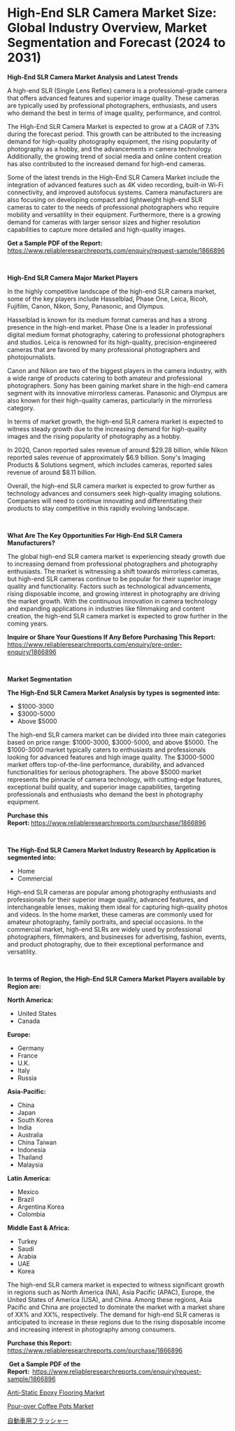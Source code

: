 <p><h1>High-End SLR Camera Market Size: Global Industry Overview, Market Segmentation and Forecast (2024 to 2031)</h1></p><p><strong>High-End SLR Camera Market Analysis and Latest Trends</strong></p>
<p><p>A high-end SLR (Single Lens Reflex) camera is a professional-grade camera that offers advanced features and superior image quality. These cameras are typically used by professional photographers, enthusiasts, and users who demand the best in terms of image quality, performance, and control.</p><p>The High-End SLR Camera Market is expected to grow at a CAGR of 7.3% during the forecast period. This growth can be attributed to the increasing demand for high-quality photography equipment, the rising popularity of photography as a hobby, and the advancements in camera technology. Additionally, the growing trend of social media and online content creation has also contributed to the increased demand for high-end cameras.</p><p>Some of the latest trends in the High-End SLR Camera Market include the integration of advanced features such as 4K video recording, built-in Wi-Fi connectivity, and improved autofocus systems. Camera manufacturers are also focusing on developing compact and lightweight high-end SLR cameras to cater to the needs of professional photographers who require mobility and versatility in their equipment. Furthermore, there is a growing demand for cameras with larger sensor sizes and higher resolution capabilities to capture more detailed and high-quality images.</p></p>
<p><strong>Get a Sample PDF of the Report:&nbsp;</strong> <a href="https://www.reliableresearchreports.com/enquiry/request-sample/1866896">https://www.reliableresearchreports.com/enquiry/request-sample/1866896</a></p>
<p>&nbsp;</p>
<p><strong>High-End SLR Camera Major Market Players</strong></p>
<p><p>In the highly competitive landscape of the high-end SLR camera market, some of the key players include Hasselblad, Phase One, Leica, Ricoh, Fujifilm, Canon, Nikon, Sony, Panasonic, and Olympus.</p><p>Hasselblad is known for its medium format cameras and has a strong presence in the high-end market. Phase One is a leader in professional digital medium format photography, catering to professional photographers and studios. Leica is renowned for its high-quality, precision-engineered cameras that are favored by many professional photographers and photojournalists.</p><p>Canon and Nikon are two of the biggest players in the camera industry, with a wide range of products catering to both amateur and professional photographers. Sony has been gaining market share in the high-end camera segment with its innovative mirrorless cameras. Panasonic and Olympus are also known for their high-quality cameras, particularly in the mirrorless category.</p><p>In terms of market growth, the high-end SLR camera market is expected to witness steady growth due to the increasing demand for high-quality images and the rising popularity of photography as a hobby.</p><p>In 2020, Canon reported sales revenue of around $29.28 billion, while Nikon reported sales revenue of approximately $6.9 billion. Sony's Imaging Products & Solutions segment, which includes cameras, reported sales revenue of around $8.11 billion.</p><p>Overall, the high-end SLR camera market is expected to grow further as technology advances and consumers seek high-quality imaging solutions. Companies will need to continue innovating and differentiating their products to stay competitive in this rapidly evolving landscape.</p></p>
<p>&nbsp;</p>
<p><strong>What Are The Key Opportunities For High-End SLR Camera Manufacturers?</strong></p>
<p><p>The global high-end SLR camera market is experiencing steady growth due to increasing demand from professional photographers and photography enthusiasts. The market is witnessing a shift towards mirrorless cameras, but high-end SLR cameras continue to be popular for their superior image quality and functionality. Factors such as technological advancements, rising disposable income, and growing interest in photography are driving the market growth. With the continuous innovation in camera technology and expanding applications in industries like filmmaking and content creation, the high-end SLR camera market is expected to grow further in the coming years.</p></p>
<p><strong>Inquire or Share Your Questions If Any Before Purchasing This Report:</strong> <a href="https://www.reliableresearchreports.com/enquiry/pre-order-enquiry/1866896">https://www.reliableresearchreports.com/enquiry/pre-order-enquiry/1866896</a></p>
<p>&nbsp;</p>
<p><strong>Market Segmentation</strong></p>
<p><strong>The High-End SLR Camera Market Analysis by types is segmented into:</strong></p>
<p><ul><li>$1000-3000</li><li>$3000-5000</li><li>Above $5000</li></ul></p>
<p><p>The high-end SLR camera market can be divided into three main categories based on price range: $1000-3000, $3000-5000, and above $5000. The $1000-3000 market typically caters to enthusiasts and professionals looking for advanced features and high image quality. The $3000-5000 market offers top-of-the-line performance, durability, and advanced functionalities for serious photographers. The above $5000 market represents the pinnacle of camera technology, with cutting-edge features, exceptional build quality, and superior image capabilities, targeting professionals and enthusiasts who demand the best in photography equipment.</p></p>
<p><strong>Purchase this Report:&nbsp;</strong><a href="https://www.reliableresearchreports.com/purchase/1866896">https://www.reliableresearchreports.com/purchase/1866896</a></p>
<p>&nbsp;</p>
<p><strong>The High-End SLR Camera Market Industry Research by Application is segmented into:</strong></p>
<p><ul><li>Home</li><li>Commercial</li></ul></p>
<p><p>High-end SLR cameras are popular among photography enthusiasts and professionals for their superior image quality, advanced features, and interchangeable lenses, making them ideal for capturing high-quality photos and videos. In the home market, these cameras are commonly used for amateur photography, family portraits, and special occasions. In the commercial market, high-end SLRs are widely used by professional photographers, filmmakers, and businesses for advertising, fashion, events, and product photography, due to their exceptional performance and versatility.</p></p>
<p>&nbsp;</p>
<p><strong>In terms of Region, the High-End SLR Camera Market Players available by Region are:</strong></p>
<p>
    <p> <strong> North America: </strong>
        <ul>
            <li>United States</li>
            <li>Canada</li>
        </ul>
        </p> 
    <p> <strong> Europe: </strong>
        <ul>
            <li>Germany</li>
            <li>France</li>
            <li>U.K.</li>
            <li>Italy</li>
            <li>Russia</li>
        </ul>
        </p> 
    <p> <strong> Asia-Pacific: </strong>
        <ul>
            <li>China</li>
            <li>Japan</li>
            <li>South Korea</li>
            <li>India</li>
            <li>Australia</li>
            <li>China Taiwan</li>
            <li>Indonesia</li>
            <li>Thailand</li>
            <li>Malaysia</li>
        </ul>
        </p> 
    <p> <strong> Latin America: </strong>
        <ul>
            <li>Mexico</li>
            <li>Brazil</li>
            <li>Argentina Korea</li>
            <li>Colombia</li>
        </ul>
        </p> 
    <p> <strong> Middle East & Africa: </strong>
        <ul>
            <li>Turkey</li>
            <li>Saudi</li>
            <li>Arabia</li>
            <li>UAE</li>
            <li>Korea</li>
        </ul>
    </p>
    </p>
<p><p>The high-end SLR camera market is expected to witness significant growth in regions such as North America (NA), Asia Pacific (APAC), Europe, the United States of America (USA), and China. Among these regions, Asia Pacific and China are projected to dominate the market with a market share of XX% and XX%, respectively. The demand for high-end SLR cameras is anticipated to increase in these regions due to the rising disposable income and increasing interest in photography among consumers.</p></p>
<p><strong>Purchase this Report: </strong><a href="https://www.reliableresearchreports.com/purchase/1866896">https://www.reliableresearchreports.com/purchase/1866896</a></p>
<p>&nbsp;<strong>Get a Sample PDF of the Report:&nbsp;&nbsp;</strong><a href="https://www.reliableresearchreports.com/enquiry/request-sample/1866896">https://www.reliableresearchreports.com/enquiry/request-sample/1866896</a></p>
<p><strong></strong></p>
<p><p><a href="https://github.com/Angelnienowdseej3e45z3p8c/Market-Research-Report-List-1/blob/main/anti-static-epoxy-flooring-market.md">Anti-Static Epoxy Flooring Market</a></p><p><a href="https://github.com/brentleyjimmiealvaradoz4l1rea/Market-Research-Report-List-1/blob/main/pour-over-coffee-pots-market.md">Pour-over Coffee Pots Market</a></p><p><a href="https://github.com/EstaSprer20231/Market-Research-Report-List-1/blob/main/56350418029.md">自動車用フラッシャー</a></p></p>